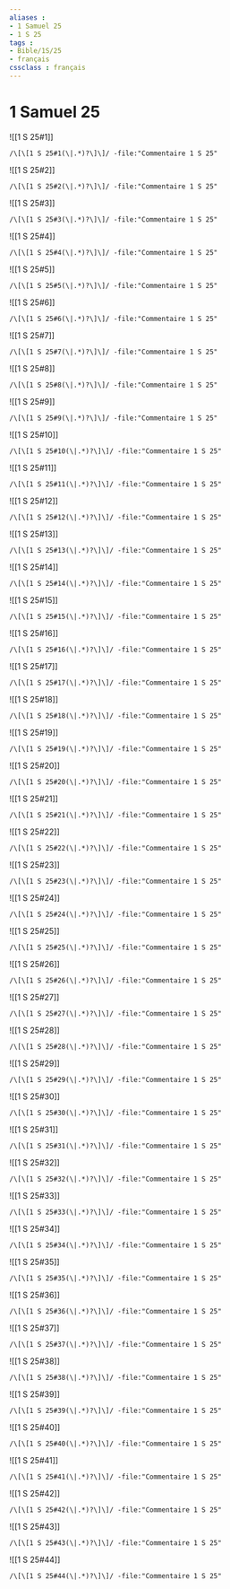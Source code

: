 ```yaml
---
aliases : 
- 1 Samuel 25
- 1 S 25
tags : 
- Bible/1S/25
- français
cssclass : français
---
```


# 1 Samuel 25

![[1 S 25#1]]

```query
/\[\[1 S 25#1(\|.*)?\]\]/ -file:"Commentaire 1 S 25"
```

![[1 S 25#2]]

```query
/\[\[1 S 25#2(\|.*)?\]\]/ -file:"Commentaire 1 S 25"
```

![[1 S 25#3]]

```query
/\[\[1 S 25#3(\|.*)?\]\]/ -file:"Commentaire 1 S 25"
```

![[1 S 25#4]]

```query
/\[\[1 S 25#4(\|.*)?\]\]/ -file:"Commentaire 1 S 25"
```

![[1 S 25#5]]

```query
/\[\[1 S 25#5(\|.*)?\]\]/ -file:"Commentaire 1 S 25"
```

![[1 S 25#6]]

```query
/\[\[1 S 25#6(\|.*)?\]\]/ -file:"Commentaire 1 S 25"
```

![[1 S 25#7]]

```query
/\[\[1 S 25#7(\|.*)?\]\]/ -file:"Commentaire 1 S 25"
```

![[1 S 25#8]]

```query
/\[\[1 S 25#8(\|.*)?\]\]/ -file:"Commentaire 1 S 25"
```

![[1 S 25#9]]

```query
/\[\[1 S 25#9(\|.*)?\]\]/ -file:"Commentaire 1 S 25"
```

![[1 S 25#10]]

```query
/\[\[1 S 25#10(\|.*)?\]\]/ -file:"Commentaire 1 S 25"
```

![[1 S 25#11]]

```query
/\[\[1 S 25#11(\|.*)?\]\]/ -file:"Commentaire 1 S 25"
```

![[1 S 25#12]]

```query
/\[\[1 S 25#12(\|.*)?\]\]/ -file:"Commentaire 1 S 25"
```

![[1 S 25#13]]

```query
/\[\[1 S 25#13(\|.*)?\]\]/ -file:"Commentaire 1 S 25"
```

![[1 S 25#14]]

```query
/\[\[1 S 25#14(\|.*)?\]\]/ -file:"Commentaire 1 S 25"
```

![[1 S 25#15]]

```query
/\[\[1 S 25#15(\|.*)?\]\]/ -file:"Commentaire 1 S 25"
```

![[1 S 25#16]]

```query
/\[\[1 S 25#16(\|.*)?\]\]/ -file:"Commentaire 1 S 25"
```

![[1 S 25#17]]

```query
/\[\[1 S 25#17(\|.*)?\]\]/ -file:"Commentaire 1 S 25"
```

![[1 S 25#18]]

```query
/\[\[1 S 25#18(\|.*)?\]\]/ -file:"Commentaire 1 S 25"
```

![[1 S 25#19]]

```query
/\[\[1 S 25#19(\|.*)?\]\]/ -file:"Commentaire 1 S 25"
```

![[1 S 25#20]]

```query
/\[\[1 S 25#20(\|.*)?\]\]/ -file:"Commentaire 1 S 25"
```

![[1 S 25#21]]

```query
/\[\[1 S 25#21(\|.*)?\]\]/ -file:"Commentaire 1 S 25"
```

![[1 S 25#22]]

```query
/\[\[1 S 25#22(\|.*)?\]\]/ -file:"Commentaire 1 S 25"
```

![[1 S 25#23]]

```query
/\[\[1 S 25#23(\|.*)?\]\]/ -file:"Commentaire 1 S 25"
```

![[1 S 25#24]]

```query
/\[\[1 S 25#24(\|.*)?\]\]/ -file:"Commentaire 1 S 25"
```

![[1 S 25#25]]

```query
/\[\[1 S 25#25(\|.*)?\]\]/ -file:"Commentaire 1 S 25"
```

![[1 S 25#26]]

```query
/\[\[1 S 25#26(\|.*)?\]\]/ -file:"Commentaire 1 S 25"
```

![[1 S 25#27]]

```query
/\[\[1 S 25#27(\|.*)?\]\]/ -file:"Commentaire 1 S 25"
```

![[1 S 25#28]]

```query
/\[\[1 S 25#28(\|.*)?\]\]/ -file:"Commentaire 1 S 25"
```

![[1 S 25#29]]

```query
/\[\[1 S 25#29(\|.*)?\]\]/ -file:"Commentaire 1 S 25"
```

![[1 S 25#30]]

```query
/\[\[1 S 25#30(\|.*)?\]\]/ -file:"Commentaire 1 S 25"
```

![[1 S 25#31]]

```query
/\[\[1 S 25#31(\|.*)?\]\]/ -file:"Commentaire 1 S 25"
```

![[1 S 25#32]]

```query
/\[\[1 S 25#32(\|.*)?\]\]/ -file:"Commentaire 1 S 25"
```

![[1 S 25#33]]

```query
/\[\[1 S 25#33(\|.*)?\]\]/ -file:"Commentaire 1 S 25"
```

![[1 S 25#34]]

```query
/\[\[1 S 25#34(\|.*)?\]\]/ -file:"Commentaire 1 S 25"
```

![[1 S 25#35]]

```query
/\[\[1 S 25#35(\|.*)?\]\]/ -file:"Commentaire 1 S 25"
```

![[1 S 25#36]]

```query
/\[\[1 S 25#36(\|.*)?\]\]/ -file:"Commentaire 1 S 25"
```

![[1 S 25#37]]

```query
/\[\[1 S 25#37(\|.*)?\]\]/ -file:"Commentaire 1 S 25"
```

![[1 S 25#38]]

```query
/\[\[1 S 25#38(\|.*)?\]\]/ -file:"Commentaire 1 S 25"
```

![[1 S 25#39]]

```query
/\[\[1 S 25#39(\|.*)?\]\]/ -file:"Commentaire 1 S 25"
```

![[1 S 25#40]]

```query
/\[\[1 S 25#40(\|.*)?\]\]/ -file:"Commentaire 1 S 25"
```

![[1 S 25#41]]

```query
/\[\[1 S 25#41(\|.*)?\]\]/ -file:"Commentaire 1 S 25"
```

![[1 S 25#42]]

```query
/\[\[1 S 25#42(\|.*)?\]\]/ -file:"Commentaire 1 S 25"
```

![[1 S 25#43]]

```query
/\[\[1 S 25#43(\|.*)?\]\]/ -file:"Commentaire 1 S 25"
```

![[1 S 25#44]]

```query
/\[\[1 S 25#44(\|.*)?\]\]/ -file:"Commentaire 1 S 25"
```

